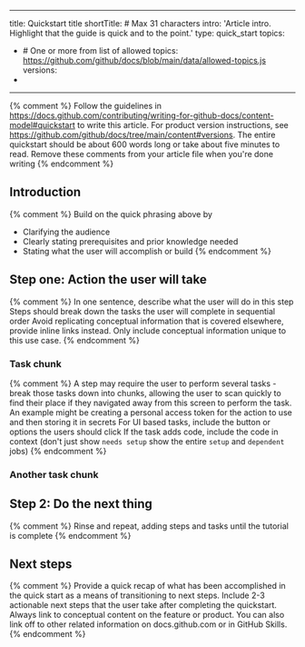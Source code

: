 
---
title: Quickstart title
shortTitle: <subject> # Max 31 characters
intro: 'Article intro. Highlight that the guide is quick and to the point.'
type: quick_start
topics:
  - <topic> # One or more from list of allowed topics: https://github.com/github/docs/blob/main/data/allowed-topics.js
versions:
  - <version>
---

{% comment %}
Follow the guidelines in https://docs.github.com/contributing/writing-for-github-docs/content-model#quickstart to write this article.
For product version instructions, see https://github.com/github/docs/tree/main/content#versions.
The entire quickstart should be about 600 words long or take about five minutes to read.
Remove these comments from your article file when you're done writing
{% endcomment %}

## Introduction

{% comment %}
Build on the quick phrasing above by
- Clarifying the audience
- Clearly stating prerequisites and prior knowledge needed
- Stating what the user will accomplish or build
{% endcomment %}

## Step one: Action the user will take

{% comment %}
In one sentence, describe what the user will do in this step
Steps should break down the tasks the user will complete in sequential order
Avoid replicating conceptual information that is covered elsewhere, provide inline links instead. Only include conceptual information unique to this use case.
{% endcomment %}

### Task chunk

{% comment %}
A step may require the user to perform several tasks - break those tasks down into chunks, allowing the user to scan quickly to find their place if they navigated away from this screen to perform the task.
An example might be creating a personal access token for the action to use and then storing it in secrets
For UI based tasks, include the button or options the users should click
If the task adds code, include the code in context (don't just show `needs setup` show the entire `setup` and `dependent` jobs)
{% endcomment %}

### Another task chunk

## Step 2: Do the next thing

{% comment %}
Rinse and repeat, adding steps and tasks until the tutorial is complete
{% endcomment %}

## Next steps

{% comment %}
Provide a quick recap of what has been accomplished in the quick start as a means of transitioning to next steps. Include 2-3 actionable next steps that the user take after completing the quickstart. Always link to conceptual content on the feature or product. You can also link off to other related information on docs.github.com or in GitHub Skills.
{% endcomment %}
